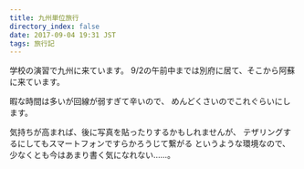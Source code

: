 ```yaml
---
title: 九州単位旅行
directory_index: false
date: 2017-09-04 19:31 JST
tags: 旅行記
---
```


学校の演習で九州に来ています。
9/2の午前中までは別府に居て、そこから阿蘇に来ています。

暇な時間は多いが回線が弱すぎて辛いので、
めんどくさいのでこれぐらいにします。

気持ちが高まれば、後に写真を貼ったりするかもしれませんが、
テザリングするにしてもスマートフォンですらかろうじて繋がる というような環境なので、
少なくとも今はあまり書く気になれない……。
